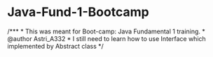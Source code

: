 # Java-Fund-1-Bootcamp
/***  * This was meant for Boot-camp: Java Fundamental 1 training.  * @author Astri_A332  * I still need to learn how to use Interface which implemented by Abstract class  */

